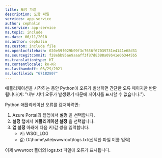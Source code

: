 ```yaml
---
title: 포함 파일
description: 포함 파일
services: app-service
author: cephalin
ms.service: app-service
ms.topic: include
ms.date: 06/11/2018
ms.author: cephalin
ms.custom: include file
ms.openlocfilehash: 020e59f029b09f3c7656f67039731e4141e68d31
ms.sourcegitcommit: f28ebb95ae9aaaff3f87d8388a09b41e0b3445b5
ms.translationtype: HT
ms.contentlocale: ko-KR
ms.lasthandoff: 03/29/2021
ms.locfileid: "67182807"
---
```

애플리케이션을 시작하는 동안 Python에 오류가 발생하면 간단한 오류 페이지만 반환됩니다(예: "내부 서버 오류가 발생했기 때문에 페이지를 표시할 수 없습니다.").

Python 애플리케이션 오류를 캡처하려면:

1. Azure Portal의 웹앱에서 **설정** 을 선택합니다.
2. **설정** 탭에서 **애플리케이션 설정** 을 선택합니다.
3. **앱 설정** 아래에 다음 키/값 쌍을 입력합니다.
    * 키: WSGI_LOG
    * 값: D:\home\site\wwwroot\logs.txt(선택한 파일 이름 입력)

이제 wwwroot 폴더의 logs.txt 파일에 오류가 표시됩니다.

